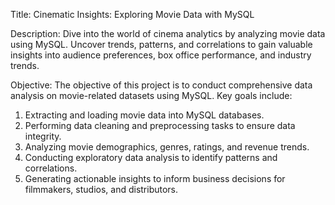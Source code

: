 Title: Cinematic Insights: Exploring Movie Data with MySQL

Description: Dive into the world of cinema analytics by analyzing movie data using MySQL. Uncover trends, patterns, and correlations to gain valuable insights into audience preferences, box office performance, and industry trends.

Objective: The objective of this project is to conduct comprehensive data analysis on movie-related datasets using MySQL. Key goals include:
1. Extracting and loading movie data into MySQL databases.
2. Performing data cleaning and preprocessing tasks to ensure data integrity.
3. Analyzing movie demographics, genres, ratings, and revenue trends.
4. Conducting exploratory data analysis to identify patterns and correlations.
5. Generating actionable insights to inform business decisions for filmmakers, studios, and distributors.
